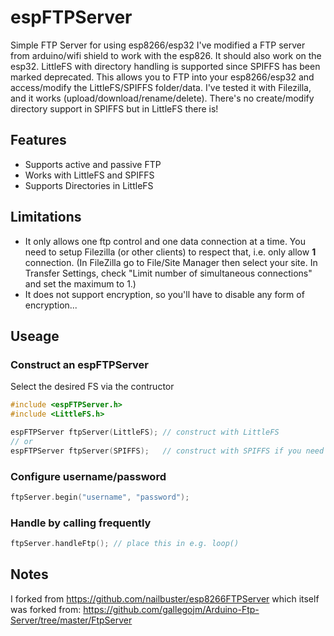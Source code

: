 # espFTPServer
Simple FTP Server for using esp8266/esp32 
I've modified a FTP server from arduino/wifi shield to work with the esp826. It should also work on the esp32. LittleFS with directory handling is supported since SPIFFS has been marked deprecated.
This allows you to FTP into your esp8266/esp32 and access/modify the LittleFS/SPIFFS folder/data.
I've tested it with Filezilla, and it works (upload/download/rename/delete). There's no create/modify directory support in SPIFFS but in LittleFS there is!

## Features
* Supports active and passive FTP
* Works with LittleFS and SPIFFS
* Supports Directories in LittleFS

## Limitations
* It only allows one ftp control and one data connection at a time. You need to setup Filezilla (or other clients) to respect that, i.e. only allow **1** connection. (In FileZilla go to File/Site Manager then select your site. In Transfer Settings, check "Limit number of simultaneous connections" and set the maximum to 1.)
* It does not support encryption, so you'll have to disable any form of encryption...

## Useage

### Construct an espFTPServer
Select the desired FS via the contructor 
```cpp
#include <espFTPServer.h>
#include <LittleFS.h>

espFTPServer ftpServer(LittleFS); // construct with LittleFS
// or
espFTPServer ftpServer(SPIFFS);   // construct with SPIFFS if you need to for backward compatibility
```

### Configure username/password
```cpp
ftpServer.begin("username", "password");
```

### Handle by calling frequently
```cpp
ftpServer.handleFtp(); // place this in e.g. loop()
```


## Notes
I forked from https://github.com/nailbuster/esp8266FTPServer which itself was forked from: https://github.com/gallegojm/Arduino-Ftp-Server/tree/master/FtpServer